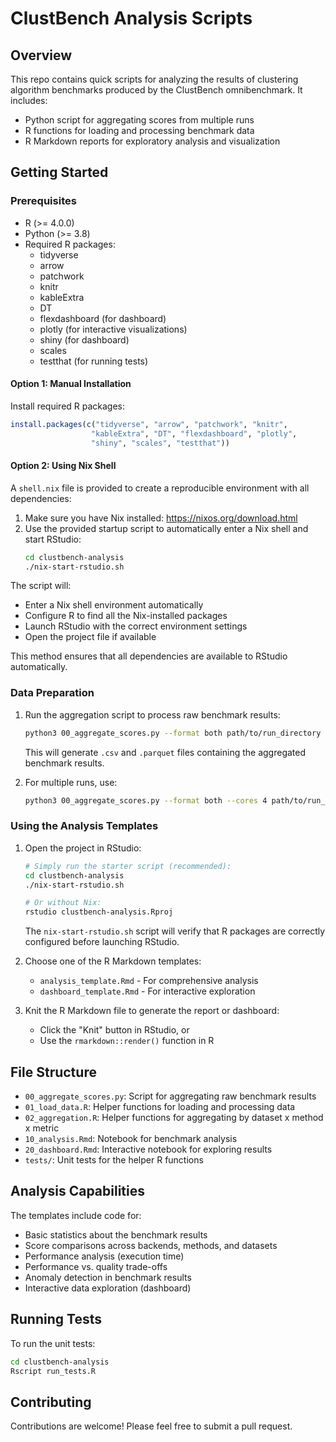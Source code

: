 # ClustBench Analysis Scripts

## Overview

This repo contains quick scripts for analyzing the results of clustering algorithm benchmarks produced by the ClustBench omnibenchmark. It includes:

- Python script for aggregating scores from multiple runs
- R functions for loading and processing benchmark data
- R Markdown reports for exploratory analysis and visualization

## Getting Started

### Prerequisites

- R (>= 4.0.0)
- Python (>= 3.8)
- Required R packages:
  - tidyverse
  - arrow
  - patchwork
  - knitr
  - kableExtra
  - DT
  - flexdashboard (for dashboard)
  - plotly (for interactive visualizations)
  - shiny (for dashboard)
  - scales
  - testthat (for running tests)

#### Option 1: Manual Installation

Install required R packages:

```r
install.packages(c("tidyverse", "arrow", "patchwork", "knitr",
                  "kableExtra", "DT", "flexdashboard", "plotly",
                  "shiny", "scales", "testthat"))
```

#### Option 2: Using Nix Shell

A `shell.nix` file is provided to create a reproducible environment with all dependencies:

1. Make sure you have Nix installed: https://nixos.org/download.html
2. Use the provided startup script to automatically enter a Nix shell and start RStudio:
   ```bash
   cd clustbench-analysis
   ./nix-start-rstudio.sh
   ```

The script will:
- Enter a Nix shell environment automatically
- Configure R to find all the Nix-installed packages
- Launch RStudio with the correct environment settings
- Open the project file if available

This method ensures that all dependencies are available to RStudio automatically.

### Data Preparation

1. Run the aggregation script to process raw benchmark results:
   ```bash
   python3 00_aggregate_scores.py --format both path/to/run_directory
   ```

   This will generate `.csv` and `.parquet` files containing the aggregated benchmark results.

2. For multiple runs, use:
   ```bash
   python3 00_aggregate_scores.py --format both --cores 4 path/to/run_dir_1 path/to/run_dir_2 ...
   ```

### Using the Analysis Templates

1. Open the project in RStudio:
   ```bash
   # Simply run the starter script (recommended):
   cd clustbench-analysis
   ./nix-start-rstudio.sh

   # Or without Nix:
   rstudio clustbench-analysis.Rproj
   ```

   The `nix-start-rstudio.sh` script will verify that R packages are correctly configured before launching RStudio.

2. Choose one of the R Markdown templates:
   - `analysis_template.Rmd` - For comprehensive analysis
   - `dashboard_template.Rmd` - For interactive exploration

3. Knit the R Markdown file to generate the report or dashboard:
   - Click the "Knit" button in RStudio, or
   - Use the `rmarkdown::render()` function in R

## File Structure

- `00_aggregate_scores.py`: Script for aggregating raw benchmark results
- `01_load_data.R`: Helper functions for loading and processing data
- `02_aggregation.R`: Helper functions for aggregating by dataset x method x metric
- `10_analysis.Rmd`: Notebook for benchmark analysis
- `20_dashboard.Rmd`: Interactive notebook for exploring results
- `tests/`: Unit tests for the helper R functions

## Analysis Capabilities

The templates include code for:

- Basic statistics about the benchmark results
- Score comparisons across backends, methods, and datasets
- Performance analysis (execution time)
- Performance vs. quality trade-offs
- Anomaly detection in benchmark results
- Interactive data exploration (dashboard)

## Running Tests

To run the unit tests:

```bash
cd clustbench-analysis
Rscript run_tests.R
```

## Contributing

Contributions are welcome! Please feel free to submit a pull request.
